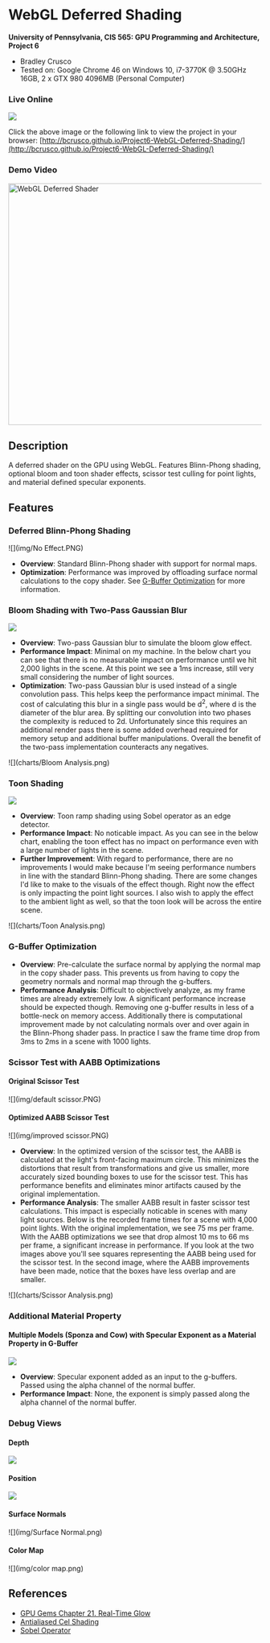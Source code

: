 WebGL Deferred Shading
======================

**University of Pennsylvania, CIS 565: GPU Programming and Architecture, Project 6**

* Bradley Crusco
* Tested on: Google Chrome 46 on Windows 10, i7-3770K @ 3.50GHz 16GB, 2 x GTX 980 4096MB (Personal Computer)

### Live Online

[![](img/Bloom.PNG)](http://bcrusco.github.io/Project6-WebGL-Deferred-Shading/)

Click the above image or the following link to view the project in your browser: [http://bcrusco.github.io/Project6-WebGL-Deferred-Shading/](http://bcrusco.github.io/Project6-WebGL-Deferred-Shading/)

### Demo Video

<a href="https://youtu.be/Hlxv-cRIXCs" target="_blank"><img src="img/Fake Youtube.PNG" alt="WebGL Deferred Shader" width="640" height="480" border="0"/></a>

## Description

A deferred shader on the GPU using WebGL. Features Blinn-Phong shading, optional bloom and toon shader effects, scissor test culling for point lights, and material defined specular exponents.

## Features

### Deferred Blinn-Phong Shading
![](img/No Effect.PNG)

* **Overview**: Standard Blinn-Phong shader with support for normal maps.
* **Optimization**: Performance was improved by offloading surface normal calculations to the copy shader. See [G-Buffer Optimization](#g-buffer-optimization) for more information.

### Bloom Shading with Two-Pass Gaussian Blur

![](img/Bloom.PNG)

* **Overview**: Two-pass Gaussian blur to simulate the bloom glow effect.
* **Performance Impact**: Minimal on my machine. In the below chart you can see that there is no measurable impact on performance until we hit 2,000 lights in the scene. At this point we see a 1ms increase, still very small considering the number of light sources.
* **Optimization**: Two-pass Gaussian blur is used instead of a single convolution pass. This helps keep the performance impact minimal. The cost of calculating this blur in a single pass would be d<sup>2</sup>, where d is the diameter of the blur area. By splitting our convolution into two phases the complexity is reduced to 2d. Unfortunately since this requires an additional render pass there is some added overhead required for memory setup and additional buffer manipulations. Overall the benefit of the two-pass implementation counteracts any negatives.

![](charts/Bloom Analysis.png)

### Toon Shading

![](img/Toon.PNG)

* **Overview**: Toon ramp shading using Sobel operator as an edge detector. 
* **Performance Impact**: No noticable impact. As you can see in the below chart, enabling the toon effect has no impact on performance even with a large number of lights in the scene.
* **Further Improvement**: With regard to performance, there are no improvements I would make because I'm seeing performance numbers in line with the standard Blinn-Phong shading. There are some changes I'd like to make to the visuals of the effect though. Right now the effect is only impacting the point light sources. I also wish to apply the effect to the ambient light as well, so that the toon look will be across the entire scene.

![](charts/Toon Analysis.png)

### G-Buffer Optimization
* **Overview**: Pre-calculate the surface normal by applying the normal map in the copy shader pass. This prevents us from having to copy the geometry normals and normal map through the g-buffers.
* **Performance Analysis**: Difficult to objectively analyze, as my frame times are already extremely low. A significant performance increase should be expected though. Removing one g-buffer results in less of a bottle-neck on memory access. Additionally there is computational improvement made by not calculating normals over and over again in the Blinn-Phong shader pass. In practice I saw the frame time drop from 3ms to 2ms in a scene with 1000 lights.

### Scissor Test with AABB Optimizations

#### Original Scissor Test
![](img/default scissor.PNG)

#### Optimized AABB Scissor Test
![](img/improved scissor.PNG)

* **Overview**: In the optimized version of the scissor test, the AABB is calculated at the light's front-facing maximum circle. This minimizes the distortions that result from transformations and give us smaller, more accurately sized bounding boxes to use for the scissor test. This has performance benefits and eliminates minor artifacts caused by the original implementation.
* **Performance Analysis**: The smaller AABB result in faster scissor test calculations. This impact is especially noticable in scenes with many light sources. Below is the recorded frame times for a scene with 4,000 point lights. With the original implementation, we see 75 ms per frame. With the AABB optimizations we see that drop almost 10 ms to 66 ms per frame, a significant increase in performance. If you look at the two images above you'll see squares representing the AABB being used for the scissor test. In the second image, where the AABB improvements have been made, notice that the boxes have less overlap and are smaller.

![](charts/Scissor Analysis.png)

### Additional Material Property

#### Multiple Models (Sponza and Cow) with Specular Exponent as a Material Property in G-Buffer
![](img/cow.PNG)

* **Overview**: Specular exponent added as an input to the g-buffers. Passed using the alpha channel of the normal buffer.
* **Performance Impact**: None, the exponent is simply passed along the alpha channel of the normal buffer.

### Debug Views

#### Depth
![](img/depth.png)

#### Position
![](img/position.png)

#### Surface Normals
![](img/Surface Normal.png)

#### Color Map
![](img/color map.png)

## References

* [GPU Gems Chapter 21. Real-Time Glow](http://http.developer.nvidia.com/GPUGems/gpugems_ch21.html)
* [Antialiased Cel Shading](http://prideout.net/blog/?p=22)
* [Sobel Operator](https://en.wikipedia.org/wiki/Sobel_operator)
